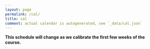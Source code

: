 ```yaml
---
layout: page
permalink: /cal/
title: cal
comment: actual calendar is autogenerated, see `_data/cal.json`
---
```


<style>
.event {
  margin: 1em 0 0 0;
  padding: 0 0 0 1em;
}

.event:nth-child(odd) {
  background-color: #EEEEEE;
}
</style>

**This schedule will change as we calibrate the first few weeks of the course.**

<div id="cal">
</div>

<script>
var cal_data = {{ site.data.cal | jsonify }};

var cal_div = d3.select('#cal');

cal_div.selectAll('.event')
  .data(cal_data)
  .enter().append('div')
  .attr('class', 'event')
  .html( render_event )


function render_event(d, i, A) {
  var s = '';
  s += '<div class="date">' + date_rejigger(d.date) + '</div>'
  s += '<div class="topic">Topic: ' + d.topic + '</div>'
  if(d.assigned)
    s += '<div class="assigned">Assigned: ' + assigned_str(d.assigned) + '</div>'
  if(d.due)
    s += '<div class="due">Due: ' + d.due + '</div>'
  if(d.materials)
    s += '<div class="materials">' + materials_link(d.materials) + '</div>'
  return s;
}

function materials_link(d) {
  var s = '';
  s += '<a href="/' + d + '">Materials</a>'
  return s;
}

function assigned_str(d) {
var s = '';
if(d.link != "")
  s += '<a href="' + d.link + '">' + d.text + '</a>'
else
  s += d.text
return s;
}

function date_rejigger(d) {
  var s = moment(d, "DD-MMM-YYYY")
  return s.format('DD-MMM ddd');
}

</script>
